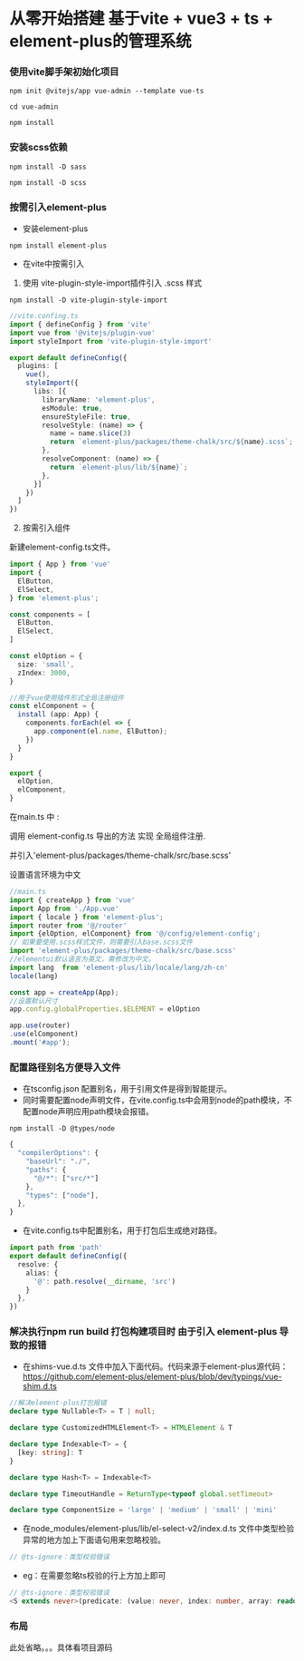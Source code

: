 # 从零开始搭建 基于vite + vue3 + ts + element-plus的管理系统

### 使用vite脚手架初始化项目

```npm init @vitejs/app vue-admin --template vue-ts```

```cd vue-admin```

```npm install```

### 安装scss依赖
```npm install -D sass```

```npm install -D scss```


### 按需引入element-plus

- 安装element-plus

```npm install element-plus```

- 在vite中按需引入
1. 使用 vite-plugin-style-import插件引入 .scss 样式

```npm install -D vite-plugin-style-import```
```ts
//vite.confing.ts
import { defineConfig } from 'vite'
import vue from '@vitejs/plugin-vue'
import styleImport from 'vite-plugin-style-import'

export default defineConfig({
  plugins: [
    vue(),
    styleImport({
      libs: [{
        libraryName: 'element-plus',
        esModule: true,
        ensureStyleFile: true,
        resolveStyle: (name) => {
          name = name.slice(3)
          return `element-plus/packages/theme-chalk/src/${name}.scss`;
        },
        resolveComponent: (name) => {
          return `element-plus/lib/${name}`;
        },
      }]
    })
  ]
})
```


2. 按需引入组件

新建element-config.ts文件。
```ts
import { App } from 'vue'
import { 
  ElButton, 
  ElSelect,
} from 'element-plus';

const components = [
  ElButton, 
  ElSelect,
]

const elOption = {
  size: 'small', 
  zIndex: 3000,
}

//用于vue使用插件形式全局注册组件
const elComponent = {
  install (app: App) {
    components.forEach(el => {
      app.component(el.name, ElButton);
    })
  }
}

export {
  elOption,
  elComponent,
}
```

在main.ts 中 :

调用 element-config.ts 导出的方法 实现 全局组件注册.

并引入'element-plus/packages/theme-chalk/src/base.scss'

设置语言环境为中文

```ts
//main.ts
import { createApp } from 'vue'
import App from './App.vue'
import { locale } from 'element-plus';
import router from '@/router'
import {elOption, elComponent} from '@/config/element-config';
// 如果要使用.scss样式文件，则需要引入base.scss文件
import 'element-plus/packages/theme-chalk/src/base.scss'
//elementui默认语言为英文，需修改为中文。
import lang  from 'element-plus/lib/locale/lang/zh-cn'
locale(lang)

const app = createApp(App);
//设置默认尺寸
app.config.globalProperties.$ELEMENT = elOption

app.use(router)
.use(elComponent)
.mount('#app');
```


### 配置路径别名方便导入文件

- 在tsconfig.json 配置别名，用于引用文件是得到智能提示。
- 同时需要配置node声明文件，在vite.config.ts中会用到node的path模块，不配置node声明应用path模块会报错。

```npm install -D @types/node```
```ts
{
  "compilerOptions": {
    "baseUrl": "./",
    "paths": {
      "@/*": ["src/*"]
    },
    "types": ["node"],
  },
}
```

- 在vite.config.ts中配置别名，用于打包后生成绝对路径。
```ts
import path from 'path'
export default defineConfig({
  resolve: {
    alias: {
      '@': path.resolve(__dirname, 'src')
    }
  },
})
```

### 解决执行npm run build 打包构建项目时 由于引入 element-plus 导致的报错
- 在shims-vue.d.ts 文件中加入下面代码。代码来源于element-plus源代码：https://github.com/element-plus/element-plus/blob/dev/typings/vue-shim.d.ts
```ts
//解决element-plus打包报错
declare type Nullable<T> = T | null;

declare type CustomizedHTMLElement<T> = HTMLElement & T

declare type Indexable<T> = {
  [key: string]: T
}

declare type Hash<T> = Indexable<T>

declare type TimeoutHandle = ReturnType<typeof global.setTimeout>

declare type ComponentSize = 'large' | 'medium' | 'small' | 'mini'
```

- 在node_modules/element-plus/lib/el-select-v2/index.d.ts 文件中类型检验异常的地方加上下面语句用来忽略校验。
```ts
// @ts-ignore：类型校验错误
```
- eg：在需要忽略ts校验的行上方加上即可
```ts
// @ts-ignore：类型校验错误
<S extends never>(predicate: (value: never, index: number, array: readonly never[]) => value is S, thisArg?: any): this is readonly S[];
```
### 布局
此处省略。。。具体看项目源码